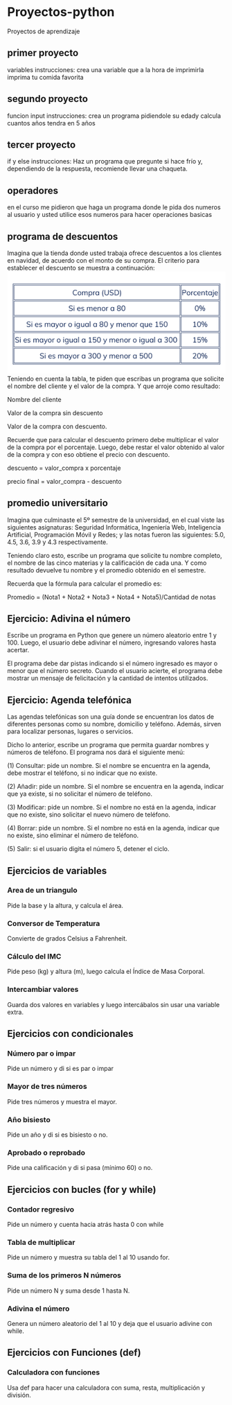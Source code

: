 # Proyectos-python
Proyectos de aprendizaje
## primer proyecto
variables
instrucciones: crea una variable que a la hora de imprimirla imprima tu comida favorita
## segundo proyecto
funcion input
instrucciones: crea un programa pidiendole su edady calcula cuantos años tendra en 5 años
## tercer proyecto
if y else
instrucciones: Haz un programa que pregunte si hace frío y, dependiendo de la respuesta, recomiende llevar una chaqueta.
## operadores
en el curso me pidieron que haga un programa donde le pida dos numeros al usuario
y usted utilice esos numeros para hacer operaciones basicas
## programa de descuentos
Imagina que la tienda donde usted trabaja ofrece descuentos a los clientes en navidad, de acuerdo con el monto de su compra. El criterio para establecer el descuento se muestra a continuación:
![imagen de tabla](image.png)
Teniendo en cuenta la tabla, te piden que escribas un programa que solicite el nombre del cliente y el valor de la compra. Y que arroje como resultado: 

Nombre del cliente

Valor de la compra sin descuento

Valor de la compra con descuento.

 

Recuerde que para calcular el descuento primero debe multiplicar el valor de la compra por el porcentaje. Luego, debe restar el valor obtenido al valor de la compra y con eso obtiene el precio con descuento.

descuento = valor_compra x porcentaje

precio final = valor_compra - descuento
## promedio universitario
Imagina que culminaste el 5º semestre de la universidad, en el cual viste las siguientes asignaturas: Seguridad Informática, Ingeniería Web, Inteligencia Artificial, Programación Móvil y Redes; y las notas fueron las siguientes: 5.0, 4.5, 3.6, 3.9 y 4.3 respectivamente. 

 

Teniendo claro esto, escribe un programa que solicite tu nombre completo, el nombre de las cinco materias y la calificación de cada una. Y como resultado devuelve tu nombre y el promedio obtenido en el semestre.

 

Recuerda que la fórmula para calcular el promedio es: 

Promedio = (Nota1 + Nota2 + Nota3 + Nota4 + Nota5)/Cantidad de notas
## Ejercicio: Adivina el número
Escribe un programa en Python que genere un número aleatorio entre 1 y 100. Luego, el usuario debe adivinar el número, ingresando valores hasta acertar.

El programa debe dar pistas indicando si el número ingresado es mayor o menor que el número secreto. Cuando el usuario acierte, el programa debe mostrar un mensaje de felicitación y la cantidad de intentos utilizados.

## Ejercicio: Agenda telefónica
Las agendas telefónicas son una guía donde se encuentran los datos de diferentes personas como su nombre, domicilio y teléfono. Además, sirven para localizar personas, lugares o servicios. 

 

Dicho lo anterior, escribe un programa que permita guardar nombres y números de teléfono. El programa nos dará el siguiente menú:

(1) Consultar: pide un nombre. Si el nombre se encuentra en la agenda, debe mostrar el teléfono, si no indicar que no existe.

(2) Añadir: pide un nombre. Si el nombre se encuentra en la agenda, indicar que ya existe, si no solicitar el número de teléfono.

(3) Modificar: pide un nombre. Si el nombre no está en la agenda, indicar que no existe, sino solicitar el nuevo número de teléfono.

(4) Borrar: pide un nombre. Si el nombre no está en la agenda, indicar que no existe, sino eliminar el número de teléfono.

(5) Salir: si el usuario digita el número 5, detener el ciclo.

## Ejercicios de variables
### Area de un triangulo
 Pide la base y la altura, y calcula el área.
 
### Conversor de Temperatura
Convierte de grados Celsius a Fahrenheit.

### Cálculo del IMC
Pide peso (kg) y altura (m), luego calcula el Índice de Masa Corporal.

### Intercambiar valores
Guarda dos valores en variables y luego intercábalos sin usar una variable extra.

## Ejercicios con condicionales
### Número par o impar
Pide un número y di si es par o impar

### Mayor de tres números
Pide tres números y muestra el mayor.

### Año bisiesto
Pide un año y di si es bisiesto o no.

### Aprobado o reprobado
Pide una calificación y di si pasa (mínimo 60) o no.

## Ejercicios con bucles (for y while)
### Contador regresivo
Pide un número y cuenta hacia atrás hasta 0 con while

### Tabla de multiplicar
Pide un número y muestra su tabla del 1 al 10 usando for.

### Suma de los primeros N números
Pide un número N y suma desde 1 hasta N.

### Adivina el número
Genera un número aleatorio del 1 al 10 y deja que el usuario adivine con while.

## Ejercicios con Funciones (def)
### Calculadora con funciones
Usa def para hacer una calculadora con suma, resta, multiplicación y división.